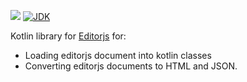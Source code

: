 ![](https://github.com/wutsi/wutsi-editorjs/workflows/build/badge.svg)
[![JDK](https://img.shields.io/badge/jdk-1.8-brightgreen.svg)](http://www.oracle.com/technetwork/java/javase/downloads/jdk7-downloads-1880260.html)


Kotlin library for [Editorjs](https://editorjs.io/) for:
- Loading editorjs document into kotlin classes
- Converting editorjs documents to HTML and JSON.
